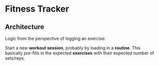 # Fitness Tracker

## Architecture

Logic from the perspective of logging an exercise:

Start a new **workout session**, probably by loading in a **routine**. This basically pre-fills in the expected **exercises** with their expected number of sets/reps. 
